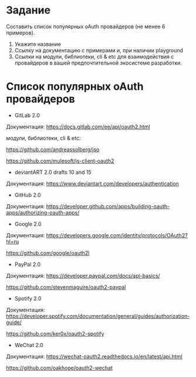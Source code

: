 # Задание
Составить список популярных oAuth провайдеров (не менее 6 примеров).

1.  Укажите название
2.  Ссылку на документацию с примерами и, при наличии playground
3.  Ссылки на модули, библиотеки, cli & etc для взаимодействия с провайдеров в вашей предпочтительной экосистеме разработки.

# Cписок популярных oAuth провайдеров
+ GitLab 2.0

Документация: https://docs.gitlab.com/ee/api/oauth2.html

модули, библиотеки, cli & etc:

https://github.com/andreassolberg/jso

https://github.com/mulesoft/js-client-oauth2

+ deviantART 2.0 drafts 10 and 15

Документация: https://www.deviantart.com/developers/authentication

+ GitHub 2.0

Документация: https://developer.github.com/apps/building-oauth-apps/authorizing-oauth-apps/

+ Google 2.0

Документация: https://developers.google.com/identity/protocols/OAuth2?hl=ru

https://github.com/google/oauth2l

+ PayPal 2.0

Документация: https://developer.paypal.com/docs/api-basics/

https://github.com/stevenmaguire/oauth2-paypal

+ Spotify 2.0

Документация: https://developer.spotify.com/documentation/general/guides/authorization-guide/

https://github.com/ker0x/oauth2-spotify

+ WeChat 2.0

Документация: https://wechat-oauth2.readthedocs.io/en/latest/api.html

https://github.com/oakhope/oauth2-wechat

